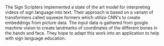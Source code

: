 The Sign Scripters implemented a state of the art model for interpreting videos of sign language into text. Their approach is based on a variant of transformers called squeeze formers which utilize CNN's to create embeddings from picture data. The input data is gathered from google machine vision to create landmarks of coordinates of the different bones in the hands and face. They hope to adapt this work into an application to help with sign language education.
